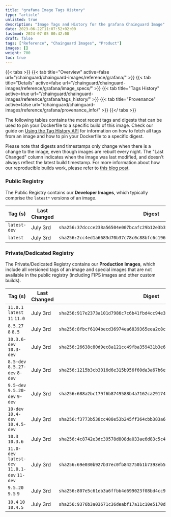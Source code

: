 ```yaml
---
title: "grafana Image Tags History"
type: "article"
unlisted: true
description: "Image Tags and History for the grafana Chainguard Image"
date: 2023-06-22T11:07:52+02:00
lastmod: 2024-07-05 00:42:00
draft: false
tags: ["Reference", "Chainguard Images", "Product"]
images: []
weight: 700
toc: true
---
```


{{< tabs >}}
{{< tab title="Overview" active=false url="/chainguard/chainguard-images/reference/grafana/" >}}
{{< tab title="Details" active=false url="/chainguard/chainguard-images/reference/grafana/image_specs/" >}}
{{< tab title="Tags History" active=true url="/chainguard/chainguard-images/reference/grafana/tags_history/" >}}
{{< tab title="Provenance" active=false url="/chainguard/chainguard-images/reference/grafana/provenance_info/" >}}
{{</ tabs >}}

The following tables contains the most recent tags and digests that can be used to pin your Dockerfile to a specific build of this image. Check our guide on [Using the Tag History API](/chainguard/chainguard-images/using-the-tag-history-api/) for information on how to fetch all tags from an image and how to pin your Dockerfile to a specific digest.

Please note that digests and timestamps only change when there is a change to the image, even though images are rebuilt every night. The "Last Changed" column indicates when the image was last modified, and doesn't always reflect the latest build timestamp. For more information about how our reproducible builds work, please refer to [this blog post](https://www.chainguard.dev/unchained/reproducing-chainguards-reproducible-image-builds).

### Public Registry
The Public Registry contains our **Developer Images**, which typically comprise the `latest*` versions of an image.

| Tag (s)       | Last Changed | Digest                                                                    |
|---------------|--------------|---------------------------------------------------------------------------|
|  `latest-dev` | July 3rd     | `sha256:37dccce238a56504e007bcafc29b12e3b39b85282bc1a6d9e2c965be0afa3043` |
|  `latest`     | July 3rd     | `sha256:2cc4ed1a6683d70b37c78c0c88bfc6c19637058e0bb901b6cf007fcf55788a28` |


### Private/Dedicated Registry
The Private/Dedicated Registry contains our **Production Images**, which include all versioned tags of an image and special images that are not available in the public registry (including FIPS images and other custom builds).

| Tag (s)                                        | Last Changed | Digest                                                                    |
|------------------------------------------------|--------------|---------------------------------------------------------------------------|
|  `11.0.1` `latest` `11` `11.0`                 | July 3rd     | `sha256:917e2373a101d7986c7c6b41fbd4cc94e3d6df13ea1e1abf5357c755a1efe1ee` |
|  `8.5.27` `8` `8.5`                            | July 3rd     | `sha256:8fbcf6104becd36974ea6839365eea2c8c3437ed347b432af6734737f631fe63` |
|  `10.3.6-dev` `10.3-dev`                       | July 3rd     | `sha256:26638c80d9ec8a121cc49fba359431b3e6e4442593f8a207ba19f220a111cf7c` |
|  `8.5-dev` `8.5.27-dev` `8-dev`                | July 3rd     | `sha256:1215b3cb3016d6e315b956f60da3a67b6ec1c7d922991ce7cb42638aa4a89043` |
|  `9.5-dev` `9.5.20-dev` `9-dev`                | July 3rd     | `sha256:688a2bc179f6b8749588b4a7162ca291744ec3c2b6f7b6cb0a3460911640d59a` |
|  `10-dev` `10.4-dev` `10.4.5-dev`              | July 3rd     | `sha256:f3773b538cc408e53b245ff364cbb383a66d424469db309aa292dd008d8e95ce` |
|  `10.3` `10.3.6`                               | July 3rd     | `sha256:4c8742e3dc39578d808da033ae6d83c5c4597114ad605aac4ab952754e76cf42` |
|  `11.0-dev` `latest-dev` `11.0.1-dev` `11-dev` | July 3rd     | `sha256:69e030b927b37ec0fb842750b1b7393eb5b2d810bab83d907f7fe914e2d1b2ec` |
|  `9.5.20` `9.5` `9`                            | July 3rd     | `sha256:807e5c61eb3a6ffbb4d699023f08bd4cc9f1ea969fee75c501a91a862b6615d2` |
|  `10.4` `10` `10.4.5`                          | July 3rd     | `sha256:9376b3a03671c36deabf17a11c10e5170d87292257516f3a6c97abcc3041f24c` |

